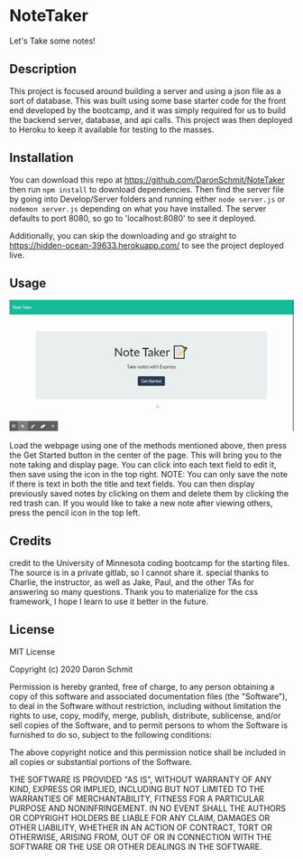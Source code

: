 # NoteTaker
Let's Take some notes!

## Description 

This project is focused around building a server and using a json file as a sort of database. This was built using some base starter code for the front end developed by the bootcamp, and it was simply required for us to build the backend server, database, and api calls. This project was then deployed to Heroku to keep it available for testing to the masses. 


## Installation

You can download this repo at https://github.com/DaronSchmit/NoteTaker then run `npm install` to download dependencies. Then find the server file by going into Develop/Server folders and running either `node server.js` or `nodemon server.js` depending on what you have installed. The server defaults to port 8080, so go to 'localhost:8080' to see it deployed.

Additionally, you can skip the downloading and go straight to https://hidden-ocean-39633.herokuapp.com/ to see the project deployed live.


## Usage 

![NoteTaker Demo!](./readmeAssets/NoteTaker.gif)

Load the webpage using one of the methods mentioned above, then press the Get Started button in the center of the page. This will bring you to the note taking and display page. You can click into each text field to edit it, then save using the icon in the top right. NOTE: You can only save the note if there is text in both the title and text fields. You can then display previously saved notes by clicking on them and delete them by clicking the red trash can. If you would like to take a new note after viewing others, press the pencil icon in the top left.

## Credits

credit to the University of Minnesota coding bootcamp for the starting files. The source is in a private gitlab, so I cannot share it. 
special thanks to Charlie, the instructor, as well as Jake, Paul, and the other TAs for answering so many questions. Thank you to materialize for the css framework, I hope I learn to use it better in the future.



## License

MIT License

Copyright (c) 2020 Daron Schmit

Permission is hereby granted, free of charge, to any person obtaining a copy
of this software and associated documentation files (the "Software"), to deal
in the Software without restriction, including without limitation the rights
to use, copy, modify, merge, publish, distribute, sublicense, and/or sell
copies of the Software, and to permit persons to whom the Software is
furnished to do so, subject to the following conditions:

The above copyright notice and this permission notice shall be included in all
copies or substantial portions of the Software.

THE SOFTWARE IS PROVIDED "AS IS", WITHOUT WARRANTY OF ANY KIND, EXPRESS OR
IMPLIED, INCLUDING BUT NOT LIMITED TO THE WARRANTIES OF MERCHANTABILITY,
FITNESS FOR A PARTICULAR PURPOSE AND NONINFRINGEMENT. IN NO EVENT SHALL THE
AUTHORS OR COPYRIGHT HOLDERS BE LIABLE FOR ANY CLAIM, DAMAGES OR OTHER
LIABILITY, WHETHER IN AN ACTION OF CONTRACT, TORT OR OTHERWISE, ARISING FROM,
OUT OF OR IN CONNECTION WITH THE SOFTWARE OR THE USE OR OTHER DEALINGS IN THE
SOFTWARE.

